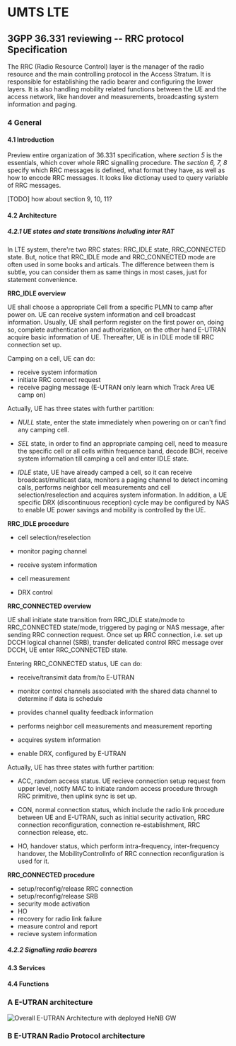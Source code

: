 
UMTS LTE
========


3GPP 36.331 reviewing -- RRC protocol Specification
---------------------------------------------------

The RRC (Radio Resource Control) layer is the manager of the radio resource
and the main controlling protocol in the Access Stratum. It is responsible for
establishing the radio bearer and configuring the lower layers.  It is also
handling mobility related functions between the UE and the access network,
like handover and measurements, broadcasting system information and paging.


### 4 General


#### 4.1 Introduction

Preview entire organization of 36.331 specification, where *section 5* is the
essentials, which cover whole RRC signalling procedure. The *section 6, 7, 8*
specify which RRC messages is defined, what format they have, as well as how
to encode RRC messages.  It looks like dictionay used to query variable of RRC
messages.

[TODO] how about section 9, 10, 11?


#### 4.2 Architecture


##### 4.2.1 UE states and state transitions including inter RAT

In LTE system, there're two RRC states: RRC_IDLE state, RRC_CONNECTED state.
But, notice that RRC_IDLE mode and RRC_CONNECTED mode are often used in some
books and articals. The difference between them is subtle, you can consider
them as same things in most cases, just for statement convenience.

**RRC_IDLE overview**

UE shall choose a appropriate Cell from a specific PLMN to camp after power
on. UE can receive system information and cell broadcast information. Usually,
UE shall perform register on the first power on, doing so, complete
authentication and authorization, on the other hand E-UTRAN acquire basic
information of UE. Thereafter, UE is in IDLE mode till RRC connection set up.

Camping on a cell, UE can do:

*   receive system information
*   initiate RRC connect request
*   receive paging message (E-UTRAN only learn which Track Area UE camp on)

Actually, UE has three states with further partition:

*   *NULL* state, enter the state immediately when powering on or can't
    find any camping cell.

*   *SEL* state, in order to find an appropriate camping cell, need to measure
    the specific cell or all cells within frequence band, decode BCH, receive
    system information till camping a cell and enter IDLE state.

*   *IDLE* state, UE have already camped a cell, so it can receive
    broadcast/multicast data, monitors a paging channel to detect incoming
    calls, performs neighbor cell measurements and cell selection/reselection
    and acquires system information. In addition, a UE specific DRX
    (discontinuous reception) cycle may be configured by NAS to enable UE
    power savings and mobility is controlled by the UE.


**RRC_IDLE procedure**

*   cell selection/reselection

*   monitor paging channel

*   receive system information

*   cell measurement

*   DRX control



**RRC_CONNECTED overview**

UE shall initiate state transition from RRC_IDLE state/mode to RRC_CONNECTED
state/mode, triggered by paging or NAS message, after sending RRC connection
request. Once set up RRC connection, i.e. set up DCCH logical channel (SRB),
transfer delicated control RRC message over DCCH, UE enter RRC_CONNECTED
state.

Entering RRC_CONNECTED status, UE can do:

*   receive/transimit data from/to E-UTRAN

*   monitor control channels associated with the shared data channel to
    determine if data is schedule

*   provides channel quality feedback information

*   performs neighbor cell measurements and measurement reporting

*   acquires system information

*   enable DRX, configured by E-UTRAN


Actually, UE has three states with further partition:

*   ACC, random access status. UE recieve connection setup request from
    upper level, notify MAC to initiate random access procedure through
    RRC primitive, then uplink sync is set up.

*   CON, normal connection status, which include the radio link procedure
    between UE and E-UTRAN, such as initial security activation, RRC
    connection reconfiguration, connection re-establishment, RRC connection
    release, etc.

*   HO, handover status, which perform intra-frequency, inter-frequency
    handover, the MobilityControlInfo of RRC connection reconfiguration is
    used for it.

**RRC_CONNECTED procedure**

*   setup/reconfig/release RRC connection
*   setup/reconfig/release SRB
*   security mode activation
*   HO
*   recovery for radio link failure
*   measure control and report
*   recieve system information


##### 4.2.2 Signalling radio bearers















#### 4.3 Services



#### 4.4 Functions




### A E-UTRAN architecture

![Overall E-UTRAN Architecture with deployed HeNB GW](https://github.com/stevenl/Memo-For-Me/blob/master/img/RRC_E-UTRAN_architecture.png)




### B E-UTRAN Radio Protocol architecture






